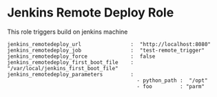 Jenkins Remote Deploy Role 
=========
This role triggers build on jenkins machine

```
jenkins_remotedeploy_url                :  "http://localhost:8080"
jenkins_remotedeploy_job                :  "test-remote_trigger"
jenkins_remotedeploy_force              :  false
jenkins_remotedeploy_first_boot_file    :  "/var/local/jenkins_first_boot_file"
jenkins_remotedeploy_parameters         :
                                          - python_path :  "/opt"
                                          - foo         : "parm" 
```